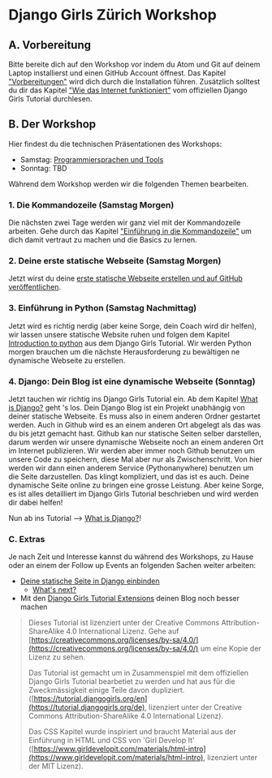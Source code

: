 # Django Girls Zürich Workshop

## A. Vorbereitung

Bitte bereite dich auf den Workshop vor indem du Atom und Git auf deinem Laptop installierst und einen GitHub Account öffnest. Das Kapitel ["Vorbereitungen"](./preparations.md) wird dich durch die Installation führen. Zusätzlich solltest du dir das Kapitel ["Wie das Internet funktioniert"](https://tutorial.djangogirls.org/de/how_the_internet_works/) vom offiziellen Django Girls Tutorial durchlesen.

## B. Der Workshop

Hier findest du die technischen Präsentationen des Workshops:

* Samstag: [Programmiersprachen und Tools](https://docs.google.com/a/djangogirls.org/presentation/d/1LHgdzb5fePfOkqFqDDeWhLfz2WmAVPvZPPSpSTgPLdQ/edit?usp=sharing)
* Sonntag: TBD

Während dem Workshop werden wir die folgenden Themen bearbeiten.

### 1. Die Kommandozeile \(Samstag Morgen\)

Die nächsten zwei Tage werden wir ganz viel mit der Kommandozeile arbeiten. Gehe durch das Kapitel ["Einführung in die Kommandozeile"](https://tutorial.djangogirls.org/de/intro_to_command_line/) um dich damit vertraut zu machen und die Basics zu lernen.

### 2. Deine erste statische Webseite \(Samstag Morgen\)

Jetzt wirst du deine [erste statische Webseite erstellen und auf GitHub veröffentlichen](./static-website/README.md).

### 3. Einführung in Python \(Samstag Nachmittag\)

Jetzt wird es richtig nerdig \(aber keine Sorge, dein Coach wird dir helfen\), wir lassen unsere statische Website ruhen und folgen dem Kapitel [Introduction to python](https://tutorial.djangogirls.org/en/python_introduction/) aus dem Django Girls Tutorial. Wir werden Python morgen brauchen um die nächste Herausforderung zu bewältigen ne dynamische Webseite zu erstellen.

### 4. Django: Dein Blog ist eine dynamische Webseite \(Sonntag\)

Jetzt tauchen wir richtig ins Django Girls Tutorial ein. Ab dem Kapitel [What is Django?](https://tutorial.djangogirls.org/en/django/) geht 's los. Dein Django Blog ist ein Projekt unabhängig von deiner statische Webseite. Es muss also in einem anderen Ordner gestartet werden. Auch in Github wird es an einem anderen Ort abgelegt als das was du bis jetzt gemacht hast. Github kan nur statische Seiten selber darstellen, darum werden wir unsere dynamische Webseite noch an einem anderen Ort im Internet publizieren. Wir werden aber immer noch Github benutzen um unsere Code zu speichern, diese Mal aber nur als Zwischenschritt. Von hier werden wir dann einen anderem Service \(Pythonanywhere\) benutzen um die Seite darzustellen. Das klingt kompliziert, und das ist es auch. Deine dynamische Seite online zu bringen eine grosse Leistung. Aber keine Sorge, es ist alles detailliert im Django Girls Tutorial beschrieben und wird werden dir dabei helfen!

Nun ab ins Tutorial --&gt; [What is Django?](https://tutorial.djangogirls.org/en/django/)!

### C. Extras

Je nach Zeit und Interesse kannst du während des Workshops, zu Hause oder an einem der Follow up Events an folgenden Sachen weiter arbeiten:

* [Deine statische Seite in Django einbinden](./extras/adding-your-static-page-to-django.md)
  * [What's next?](https://tutorial.djangogirls.org/en/whats_next/)
* Mit den [Django Girls Tutorial Extensions](https://djangogirls.gitbooks.io/django-girls-tutorial-extensions/content/) deinen Blog noch besser machen

> Dieses Tutorial ist lizenziert unter der Creative Commons Attribution-ShareAlike 4.0 International Lizenz. Gehe auf [https://creativecommons.org/licenses/by-sa/4.0/](https://creativecommons.org/licenses/by-sa/4.0/) um eine Kopie der Lizenz zu sehen.
>
> Das Tutorial ist gemacht um in Zusammenspiel mit dem offiziellen Django Girls Tutorial bearbetiet zu werden und hat aus für die Zweckmässigkeit einige Teile davon dupliziert. \([https://tutorial.djangogirls.org/en](https://tutorial.djangogirls.org/de), lizenziert unter der Creative Commons Attribution-ShareAlike 4.0 International Lizenz\).
>
> Das CSS Kapitel wurde inspiriert und braucht Material aus der Einführung in HTML und CSS von 'Girl Develop It' \([https://www.girldevelopit.com/materials/html-intro](https://www.girldevelopit.com/materials/html-intro), lizenziert unter der MIT Lizenz\).



